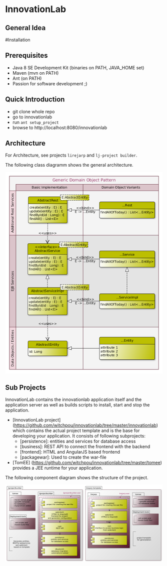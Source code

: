 # InnovationLab
## General Idea ##


#Installation
## Prerequisites ##
* Java 8 SE Development Kit (binaries on PATH, JAVA_HOME set)
* Maven (mvn on PATH)
* Ant (on PATH)
* Passion for software development ;)

## Quick Introduction ##

* git clone whole repo
* go to innovationlab
* run ```ant setup_project```
* browse to http://localhost:8080/innovationlab

## Architecture ##

For Architecture, see projects `lirejarp` and `lj-project builder`. 

The following class diagramm shows the general architecture.

![](https://github.com/witchpou/innovationlab/blob/master/docs/images/classDiagramm.png?raw=true)

## Sub Projects ##
InnovationLab contains the innovationlab application itself and the application server as well as builds scripts to install, start and stop the application.
* [InnovationLab project] (https://github.com/witchpou/innovationlab/tree/master/innovationlab) which contains the actual project template and is the base for developing your application. It consists of following subprojects:
  * [persistence]: entities and services for database access
  * [business]: REST API to connect the frontend with the backend
  * [frontend]: HTML and AngularJS based frontend
  * [packagewar]: Used to create the war-file
* [TomEE] (https://github.com/witchpou/innovationlab/tree/master/tomee) provides a JEE runtime for your application. 

The following component diagram shows the structure of the project.

![](https://github.com/witchpou/innovationlab/blob/master/docs/images/komponentendiagrammPS.png?raw=true)

